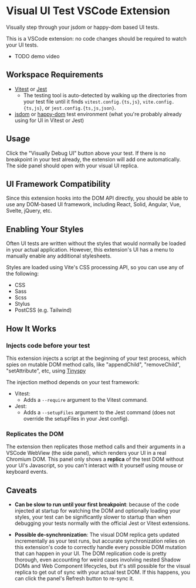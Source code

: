 # Visual UI Test VSCode Extension

Visually step through your jsdom or happy-dom based UI tests.

This is a VSCode extension: no code changes should be required to watch your UI tests.

- TODO demo video

## Workspace Requirements

- [Vitest](https://vitest.dev/) or [Jest](https://jestjs.io/)
  - The testing tool is auto-detected by walking up the directories from your test file until it finds `vitest.config.{ts,js}`, `vite.config.{ts,js}`, or `jest.config.{ts,js,json}`.
- [jsdom](https://github.com/jsdom/jsdom) or [happy-dom](https://github.com/capricorn86/happy-dom) test environment (what you're probably already using for UI in Vitest or Jest)

## Usage

Click the "Visually Debug UI" button above your test. If there is no breakpoint in your test already, the extension will add one automatically. The side panel should open with your visual UI replica.

## UI Framework Compatibility

Since this extension hooks into the DOM API directly, you should be able to use any DOM-based UI framework, including React, Solid, Angular, Vue, Svelte, jQuery, etc.

## Enabling Your Styles

Often UI tests are written without the styles that would normally be loaded in your actual application. However, this extension's UI has a menu to manually enable any additional stylesheets.

Styles are loaded using Vite's CSS processing API, so you can use any of the following:

- CSS
- Sass
- Scss
- Stylus
- PostCSS (e.g. Tailwind)

## How It Works

### Injects code before your test

This extension injects a script at the beginning of your test process, which spies on mutable DOM method calls, like "appendChild", "removeChild", "setAttribute", etc, using [Tinyspy](https://github.com/tinylibs/tinyspy)

The injection method depends on your test framework:

- Vitest:
  - Adds a `--require` argument to the Vitest command.
- Jest:
  - Adds a `--setupFiles` argument to the Jest command (does not override the setupFiles in your Jest config).

### Replicates the DOM

The extension then replicates those method calls and their arguments in a VSCode WebView (the side panel), which renders your UI in a real Chromium DOM. This panel only shows a **replica** of the test DOM without your UI's Javascript, so you can't interact with it yourself using mouse or keyboard events.

## Caveats

- **Can be slow to run until your first breakpoint**: because of the code injected at startup for watching the DOM and optionally loading your styles, your test can be significantly slower to startup than when debugging your tests normally with the official Jest or Vitest extensions.

- **Possible de-synchronization**: The visual DOM replica gets updated incrementally as your test runs, but accurate synchronization relies on this extension's code to correctly handle every possible DOM mutation that can happen in your UI. The DOM replication code is pretty thorough, even accounting for weird cases involving nested Shadow DOMs and Web Component lifecycles, but it's still possible for the visual replica to get out of sync with your actual test DOM. If this happens, you can click the panel's Refresh button to re-sync it.
